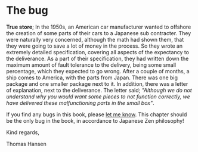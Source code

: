 # The bug

**True store**; In the 1950s, an American car manufacturer wanted to offshore the creation of some parts of their cars to a Japanese sub contracter. They were naturally very concerned, although the math had shown them, that they were going to save a lot of money in the process. So they wrote an extremely detailed specification, covering all aspects of the expectancy to the deliverance. As a part of their specification, they had written down the maximum amount of fault tolerance to the delivery, being some small percentage, which they expected to go wrong. After a couple of months, a ship comes to America, with the parts from Japan. There was one big package and one smaller package next to it. In addition, there was a letter of explanation, next to the deliverance. The letter said; *"Although we do not understand why you would want some pieces to not function correctly, we have delivered these malfunctioning parts in the small box"*.

If you find any bugs in this book, please [let me know](https://github.com/polterguy/phosphorusfive-dox/issues). This chapter should be the only bug in the book, in accordance to Japanese Zen philosophy!

Kind regards,

Thomas Hansen

